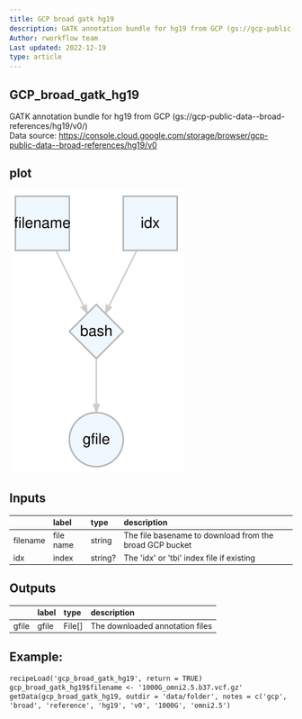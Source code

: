 ```yaml
---
title: GCP broad gatk hg19
description: GATK annotation bundle for hg19 from GCP (gs://gcp-public-data--broad-references/hg19/v0/)
Author: rworkflow team
Last updated: 2022-12-19
type: article
---
```

## GCP_broad_gatk_hg19
GATK annotation bundle for hg19 from GCP (gs://gcp-public-data--broad-references/hg19/v0/)<br>Data source: <https://console.cloud.google.com/storage/browser/gcp-public-data--broad-references/hg19/v0>
## plot
![## GCP_broad_gatk_hg19](/plots/gcp_broad_gatk_hg19.svg)
## Inputs
|         |label     |type    |description                                             |
|:--------|:---------|:-------|:-------------------------------------------------------|
|filename |file name |string  |The file basename to download from the broad GCP bucket |
|idx      |index     |string? |The 'idx' or 'tbi' index file if existing               |
## Outputs
|      |label |type   |description                     |
|:-----|:-----|:------|:-------------------------------|
|gfile |gfile |File[] |The downloaded annotation files |
## Example:
```
recipeLoad('gcp_broad_gatk_hg19', return = TRUE)
gcp_broad_gatk_hg19$filename <- '1000G_omni2.5.b37.vcf.gz'
getData(gcp_broad_gatk_hg19, outdir = 'data/folder', notes = c('gcp', 'broad', 'reference', 'hg19', 'v0', '1000G', 'omni2.5')
```


